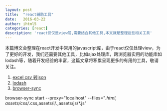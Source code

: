 ```yaml
---
layout: post
title:  "react辅助工具"
date:   2016-03-22
author: ihtml5
categories: [react]
description: 'react仅仅是view层,需要结合其他工具,本文就是整理这些相关工具'
---
```


本篇博文会整理在react开发中常用的javascript库，由于react仅仅处理view，为了更好的开发，我们还需要其他工具，比如ajax处理库，跨浏览器实用的功能库如lodash等，随着开发经验的丰富，这篇文章将积累呈现更多的有用的工具，敬请关注。

1. [excel csv 转json](http://shancarter.github.io/mr-data-converter/)
2. [lodash](https://lodash.com/)
3. [browser-sync](http://www.browsersync.cn/)
 
browser-sync start --proxy="localhost" --files="*.html, assets/css/*.css,assets/i/*.*,assets/js/*.js"
